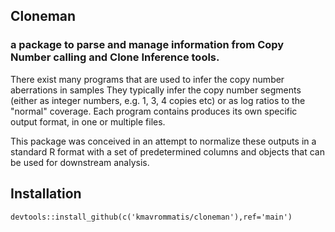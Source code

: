 ## Cloneman
### a package to parse and manage information from Copy Number calling and Clone Inference tools.

There exist many programs that are used to infer the copy number aberrations in samples
They typically infer the copy number segments (either as integer numbers, e.g. 1, 3, 4 copies etc)
or as log ratios to the "normal" coverage.
Each program contains produces its own specific output format, in one or multiple files.

This package was conceived in an attempt to normalize these outputs in a standard R format
with a set of predetermined columns and objects that can be used for downstream analysis.


## Installation

```
devtools::install_github(c('kmavrommatis/cloneman'),ref='main')
```
